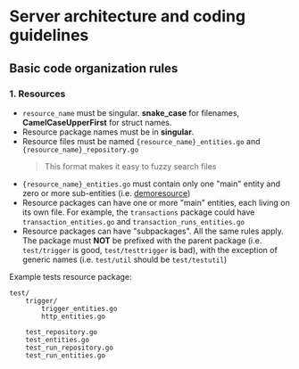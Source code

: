 # Server architecture and coding guidelines

## Basic code organization rules

### 1. Resources

- `resource_name` must be singular. **snake_case** for filenames, **CamelCaseUpperFirst** for struct names.
- Resource package names must be in **singular**.
- Resource files must be named `{resource_name}_entities.go` and  `{resource_name}_repository.go`
  > This format makes it easy to fuzzy search files
- `{resource_name}_entities.go` must contain only one "main" entity and zero or more sub-entities (i.e. [demoresource](https://github.com/kubeshop/tracetest/blob/main/server/config/demoresource/demo_resource.go))
- Resource packages can have one or  more "main" entities, each living on its own file. For example, the `transactions` package could have `transaction_entities.go` and `transaction_runs_entities.go`
- Resource packages can have "subpackages". All the same rules apply. The package must **NOT** be prefixed with the parent package (i.e. `test/trigger` is good, `test/testtrigger` is bad), with the exception of generic names (i.e. `test/util` should be `test/testutil`)

Example tests resource package:

```
test/
	trigger/
		trigger_entities.go
		http_entities.go

	test_repository.go
	test_entities.go
	test_run_repository.go
	test_run_entities.go
```

